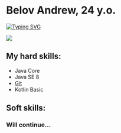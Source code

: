 # Belov Andrew, 24 y.o.
<a href="https://git.io/typing-svg"><img src="https://readme-typing-svg.herokuapp.com?font=Fira+Code&pause=1000&color=008B03&background=06060600&center=true&vCenter=true&width=500&lines=Hi+my+name+is+Andrew;I%60m+trainee+in+Android+%26+Java+development" alt="Typing SVG" /></a>


![](https://www.peoples.ru/character/movie/neo/neo_1.jpg)

## My hard skills:
- Java Core
- Java SE 8
- [Git](https://github.com/pianoplayer56?tab=repositories)
- Kotlin Basic
 
 ## Soft skills:
 ### Will continue...
